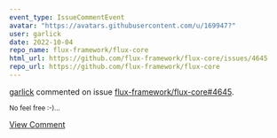 ```yaml
---
event_type: IssueCommentEvent
avatar: "https://avatars.githubusercontent.com/u/169947?"
user: garlick
date: 2022-10-04
repo_name: flux-framework/flux-core
html_url: https://github.com/flux-framework/flux-core/issues/4645
repo_url: https://github.com/flux-framework/flux-core
---
```


<a href='https://github.com/garlick' target='_blank'>garlick</a> commented on issue <a href='https://github.com/flux-framework/flux-core/issues/4645' target='_blank'>flux-framework/flux-core#4645</a>.

<small>No feel free :-)...</small>

<a href='https://github.com/flux-framework/flux-core/issues/4645' target='_blank'>View Comment</a>